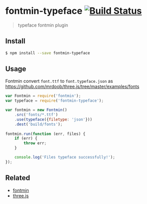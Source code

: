 # fontmin-typeface [![Build Status](http://img.shields.io/travis/junmer/fontmin-typeface.svg?style=flat)](https://travis-ci.org/junmer/fontmin-typeface) 

> typeface fontmin plugin

## Install

```sh
$ npm install --save fontmin-typeface
```

## Usage

Fontmin convert `font.ttf` to `font.typeface.json` as <https://github.com/mrdoob/three.js/tree/master/examples/fonts>

```js
var Fontmin = require('fontmin');
var typeface = require('fontmin-typeface');

var fontmin = new Fontmin()
    .src('fonts/*.ttf')
    .use(typeface({filetype: 'json'}))
    .dest('build/fonts');
    
fontmin.run(function (err, files) {
    if (err) {
        throw err;
    }

    console.log('Files typeface successfully!'); 
});
```
## Related

- [fontmin](https://github.com/ecomfe/fontmin)
- [three.js](https://github.com/mrdoob/three.js)
